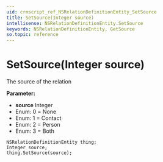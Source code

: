 ```yaml
---
uid: crmscript_ref_NSRelationDefinitionEntity_SetSource
title: SetSource(Integer source)
intellisense: NSRelationDefinitionEntity.SetSource
keywords: NSRelationDefinitionEntity, GetSource
so.topic: reference
---
```


# SetSource(Integer source)

The source of the relation

**Parameter:** 
* **source** Integer
* Enum: 0 = None 
* Enum: 1 = Contact 
* Enum: 2 = Person 
* Enum: 3 = Both 

```crmscript
NSRelationDefinitionEntity thing;
Integer source;
thing.SetSource(source);
```

